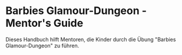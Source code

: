 # Barbies Glamour-Dungeon - Mentor's Guide

Dieses Handbuch hilft Mentoren, die Kinder durch die Übung "Barbies Glamour-Dungeon" zu führen.